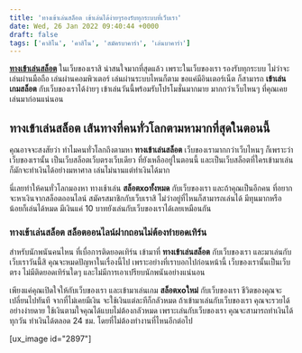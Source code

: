 ```yaml
---
title: 'ทางเข้าเล่นสล็อต เข้าเล่นได้ง่ายๆรองรับทุกระบบที่เว็บเรา'
date: Wed, 26 Jan 2022 09:40:44 +0000
draft: false
tags: ['คาสิโน', 'คาสิโน', 'สมัครบาคาร่า', 'เล่นบาคาร่า']
---
```


**[ทางเข้าเล่นสล็อต](/archives/)** ในเว็บของเราสิ น่าสนใจมากที่สุดแล้ว เพราะในเว็บของเรา รองรับทุกระบบ ไม่ว่าจะเล่นผ่านมือถือ เล่นผ่านคอมพิวเตอร์ เล่นผ่านระบบไหนก็ตาม ขอแค่มีอินเตอร์เน็ต ก็สามารถ **เข้าเล่นเกมสล็อต** กับเว็บของเราได้ง่ายๆ เข้าเล่นวันนี้พร้อมรับโปรโมชั่นมากมาย มากกว่าเว็บไหนๆ ที่คุณเคยเล่นมาก่อนแน่นอน

**ทางเข้าเล่นสล็อต เส้นทางที่คนทั่วโลกตามหามากที่สุดในตอนนี้**
--------------------------------------------------------------

คุณอาจจะสงสัยว่า ทำไมคนทั่วโลกถึงตามหา **ทางเข้าเล่นสล็อต** เว็บของเรามากกว่าเว็บไหนๆ ก็เพราะว่าเว็บของเรานั้น เป็นเว็บสล็อตเว็บตรงเว็บเดียว ที่ยังเหลืออยู่ในตอนนี้ และเป็นเว็บสล็อตที่ใครเข้ามาเล่น ก็มักจะทำเงินได้อย่างมหาศาล เล่นไม่นานแต่ทำเงินได้มาก

นี่เลยทำให้คนทั่วโลกมองหา ทางเช้าเล่น **สล็อต****xo****ทั้งหมด** กับเว็บของเรา และถ้าคุณเป็นอีกคน ที่อยากจะหาเงินจากสล็อตออนไลน์ สมัครสมาชิกกับเว็บเราสิ ไม่ว่าอยู่ที่ไหนก็สามารถเล่นได้ มีทุนมากหรือน้อยก็เล่นได้หมด มีเงินแค่ 10 บาทยังเล่นกับเว็บของเราได้เลยเหมือนกัน

### **ทางเข้าเล่นสล็อต สล็อตออนไลน์ฝากถอนไม่ต้องทำยอดเทิร์น**

สำหรับนักพนันคนไหน ที่เบื่อการติดยอดเทิร์น เข้ามาที่ **ทางเข้าเล่นสล็อต** กับเว็บของเรา และมาเล่นกับเว็บเราวันนี้สิ คุณจะหมดปัญหาในเรื่องนี้ไป เพราะอย่างที่เราบอกไปก่อนหน้านี้ เว็บของเรานั้นเป็นเว็บตรง ไม่มีติดยอดเทิร์นใดๆ และไม่มีการเอาเปรียบนักพนันอย่างแน่นอน

เพียงแค่คุณเปิดใจให้กับเว็บของเรา และเข้ามาเล่นเกม **สล็อต****xo****ใหม่** กับเว็บของเรา ชีวิตของคุณจะเปลี่ยนไปทันที จากที่ไม่เคยมีเงิน จะใช้เงินแต่ละทีก็กลัวหมด ถ้าเข้ามาเล่นกับเว็บของเรา คุณจะรวยได้อย่างง่ายดาย ใช้เงินตามใจคุณได้แบบไม่ต้องกลัวหมด เพราะเล่นกับเว็บของเรา คุณจะสามารถทำเงินได้ทุกวัน ทำเงินได้ตลอด 24 ชม. โดยที่ไม่ต้องทำงานที่ไหนอีกต่อไป

\[ux\_image id="2897"\]